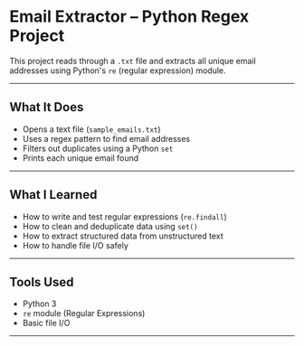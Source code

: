 # Email Extractor – Python Regex Project

This project reads through a `.txt` file and extracts all unique email addresses using Python's `re` (regular expression) module.

---

## What It Does

- Opens a text file (`sample_emails.txt`)
- Uses a regex pattern to find email addresses
- Filters out duplicates using a Python `set`
- Prints each unique email found

---

## What I Learned

- How to write and test regular expressions (`re.findall`)
- How to clean and deduplicate data using `set()`
- How to extract structured data from unstructured text
- How to handle file I/O safely

---

## Tools Used

- Python 3
- `re` module (Regular Expressions)
- Basic file I/O

---
